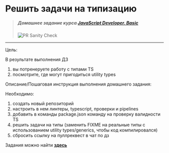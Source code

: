 # Решить задачи на типизацию

> ##### Домашнее задание курса **[JavaScript Developer. Basic](https://otus.ru/lessons/javascript-basic/?int_source=courses_catalog&int_term=programming)**
>
> ![PR Sanity Check](https://github.com/lliriq77/otus--game-of-life/actions/workflows/sanity-check.yml/badge.svg)

---

Цель:

В результате выполнения ДЗ

1. вы потренеруете работу с типами TS
2. посмотрите, где могут пригодиться utility types

Описание/Пошаговая инструкция выполнения домашнего задания:

Необходимо:

1. создать новый репозиторий
2. настроить в нем линтеры, typescript, проверки и pipelines
3. добавить в команды package.json команду на проверку валидности TS
4. решить задачи на типы (заменить FIXME на реальные типы с использованием utility types/generics, чтобы код компилировался)
5. сбросить ссылку на пуллреквест в чат по дз

Задания можно найти **[здесь](https://gist.github.com/vvscode/8b60049bc335bbc52a4c363f92820956)**
